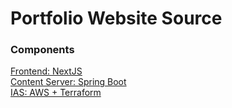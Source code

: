 # Portfolio Website Source
### Components
[Frontend: NextJS](https://github.com/sxxxi/portfolio-revised)\
[Content Server: Spring Boot](https://github.com/sxxxi/portfolio-server)\
[IAS: AWS + Terraform](https://github.com/sxxxi/portfolio-ias)
